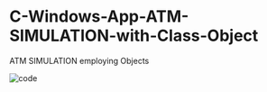 # C-Windows-App-ATM-SIMULATION-with-Class-Object
ATM SIMULATION employing Objects 

![code](https://user-images.githubusercontent.com/34619999/81107493-f7a89480-8f1f-11ea-9b78-ff796a789bde.GIF)
